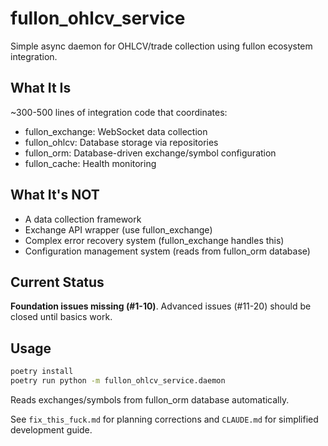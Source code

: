 # fullon_ohlcv_service

Simple async daemon for OHLCV/trade collection using fullon ecosystem integration.

## What It Is

~300-500 lines of integration code that coordinates:
- fullon_exchange: WebSocket data collection
- fullon_ohlcv: Database storage via repositories  
- fullon_orm: Database-driven exchange/symbol configuration
- fullon_cache: Health monitoring

## What It's NOT

- A data collection framework
- Exchange API wrapper (use fullon_exchange)
- Complex error recovery system (fullon_exchange handles this)
- Configuration management system (reads from fullon_orm database)

## Current Status

**Foundation issues missing (#1-10)**. Advanced issues (#11-20) should be closed until basics work.

## Usage

```bash
poetry install
poetry run python -m fullon_ohlcv_service.daemon
```

Reads exchanges/symbols from fullon_orm database automatically.

See `fix_this_fuck.md` for planning corrections and `CLAUDE.md` for simplified development guide.